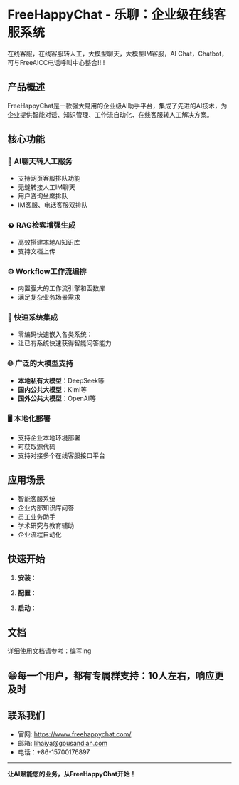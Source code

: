 # FreeHappyChat - 乐聊：企业级在线客服系统
在线客服，在线客服转人工，大模型聊天，大模型IM客服，AI Chat，Chatbot，可与FreeAICC电话呼叫中心整合!!!!

## 产品概述
FreeHappyChat是一款强大易用的企业级AI助手平台，集成了先进的AI技术，为企业提供智能对话、知识管理、工作流自动化、在线客服转人工解决方案。

## 核心功能

### 💬 AI聊天转人工服务
- 支持网页客服排队功能
- 无缝转接人工IM聊天
- 用户咨询坐席排队
- IM客服、电话客服双排队

### � RAG检索增强生成
- 高效搭建本地AI知识库
- 支持文档上传

### ⚙️ Workflow工作流编排
- 内置强大的工作流引擎和函数库
- 满足复杂业务场景需求

### 🔌 快速系统集成
- 零编码快速嵌入各类系统：
- 让已有系统快速获得智能问答能力

### 🌐 广泛的大模型支持
- **本地私有大模型**：DeepSeek等
- **国内公共大模型**：Kimi等
- **国外公共大模型**：OpenAI等

### 🖥️ 本地化部署
- 支持企业本地环境部署
- 可获取源代码
- 支持对接多个在线客服接口平台

## 应用场景

- 智能客服系统
- 企业内部知识库问答
- 员工业务助手
- 学术研究与教育辅助
- 企业流程自动化

## 快速开始

1. **安装**：

2. **配置**：
 
3. **启动**：

## 文档

详细使用文档请参考：编写ing

## 😄每一个用户，都有专属群支持：10人左右，响应更及时

## 联系我们

- 官网: https://www.freehappychat.com/
- 邮箱: lihaiya@gousandian.com
- 电话：+86-15700176897
---
**让AI赋能您的业务，从FreeHappyChat开始！**
